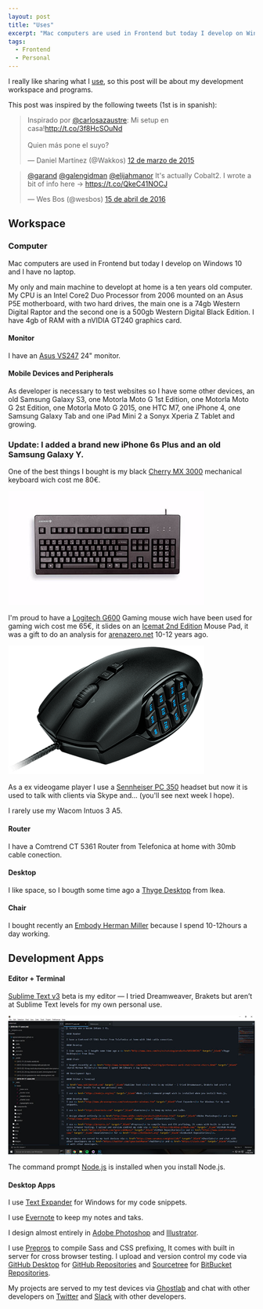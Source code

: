 ```yaml
---
layout: post
title: "Uses"
excerpt: "Mac computers are used in Frontend but today I develop on Windows 10 and I have no laptop. So this time I'll share my Workspace and Development Apps"
tags:
  - Frontend
  - Personal
---
```


I really like sharing what I <a href="/resources">use</a>, so this post will be about my development workspace and programs.

This post was inspired by the following tweets (1st is in spanish):

<blockquote class="" data-lang="es">
	<p lang="es" dir="ltr">Inspirado por <a href="https://twitter.com/carlosazaustre">@carlosazaustre</a>: Mi setup en casa!<a href="http://t.co/3f8HcSOuNd">http://t.co/3f8HcSOuNd</a><br><br>Quien más pone el suyo?</p>&mdash; Daniel Martínez (@Wakkos) <a href="https://twitter.com/Wakkos/status/576096074915553281">12 de marzo de 2015</a>
</blockquote>

<blockquote class="" data-conversation="none" data-lang="es">
	<p lang="en" dir="ltr"><a href="https://twitter.com/garand">@garand</a> <a href="https://twitter.com/galengidman">@galengidman</a> <a href="https://twitter.com/elijahmanor">@elijahmanor</a> It&#39;s actually Cobalt2. I wrote a bit of info here → <a href="https://t.co/QkeC41NOCJ">https://t.co/QkeC41NOCJ</a></p>&mdash; Wes Bos (@wesbos) <a href="https://twitter.com/wesbos/status/720979539313221632">15 de abril de 2016</a>
</blockquote>

## Workspace

### Computer

Mac computers are used in Frontend but today I develop on Windows 10 and I have no laptop.

My only and main machine to developt at home is a ten years old computer. My CPU is an Intel Core2 Duo Processor from 2006 mounted on an Asus P5E motherboard, with two hard drives, the main one is a 74gb Western Digital Raptor and the second one is a 500gb Western Digital Black Edition. I have 4gb of RAM with a nVIDIA GT240 graphics card.

#### Monitor

I have an <a href="https://www.asus.com/es/Monitors/VS247H/" target="_blank">Asus VS247</a> 24" monitor.

#### Mobile Devices and Peripherals

As developer is necessary to test websites so I have some other devices, an old Samsung Galaxy S3, one Motorla Moto G 1st Edition, one Motorla Moto G 2st Edition, one Motorla Moto G 2015, one HTC M7, one iPhone 4, one Samsung Galaxy Tab and one iPad Mini 2 a Sonyx Xperia Z Tablet and growing.

### Update: I added a brand new iPhone 6s Plus and an old Samsung Galaxy Y.

One of the best things I bought is my black <a href="http://cherryamericas.com/product/g80-3000-mx-technology-keyboard/" target="_blank">Cherry MX 3000</a> mechanical keyboard wich cost me 80€.

<img class="" src="/assets/images/post-cherry-mx-3000-keyboard.jpg" alt="Cherry MX 3000 Keyboard">

I'm proud to have a <a href="http://gaming.logitech.com/es-es/product/g600-mmo-gaming-mouse" target="_blank">Logitech G600</a> Gaming mouse wich have been used for gaming wich cost me 65€, it slides on an <a href="http://www.newegg.com/Product/Product.aspx?Item=N82E16817114203" target="_blank">Icemat 2nd Edition</a> Mouse Pad, it was a gift to do an analysis for <a href="http://www.arenazero.net" target="_blank">arenazero.net</a> 10-12 years ago.

<img class="" src="/assets/images/post-logitech-g600-gaming-mouse.png" alt="Logitech G600 Gaming Mouse">

As a ex videogame player I use a <a href="http://en-us.sennheiser.com/professional-gamer-headset-super-noise-cancellation-pc-350" target="_blank">Sennheiser PC 350</a> headset but now it is used to talk with clients via Skype and... (you'll see next week I hope).

I rarely use my Wacom Intuos 3 A5.

#### Router

I have a Comtrend CT 5361 Router from Telefonica at home with 30mb cable conection.

#### Desktop

I like space, so I bougth some time ago a <a href="http://www.ikea.com/es/es/catalog/products/S89110934/" target="_blank">Thyge Desktop</a> from Ikea.

#### Chair

I bought recently an <a href="http://www.hermanmiller.com/products/seating/performance-work-chairs/embody-chairs.html" target="_blank">Embody Herman Miller</a> because I spend 10-12hours a day working.

## Development Apps

#### Editor + Terminal

<a href="http://www.sublimetext.com" target="_blank">Sublime Text v3</a> beta is my editor — I tried Dreamweaver, Brakets but aren’t at Sublime Text levels for my own personal use.

<img src="/assets/images/post-sublimetext.jpg" alt="Sublime Text Editor">

The command prompt <a href="https://nodejs.org/en/" target="_blank">Node.js</a> is installed when you install Node.js.

#### Desktop Apps

I use <a href="http://www.phraseexpress.com/textexpander-windows.htm" target="_blank">Text Expander</a> for Windows for my code snippets.

I use <a href="https://evernote.com" target="_blank">Evernote</a> to keep my notes and taks.

I design almost entirely in <a href="http://www.adobe.com/es/products/photoshop.html" target="_blank">Adobe Photoshop</a> and <a href="http://www.adobe.com/es/products/illustrator.html" target="_blank">Illustrator</a>.

I use <a href="https://prepros.io" target="_blank">Prepros</a> to compile Sass and CSS prefixing, It comes with built in server for cross browser testing. I upload and version control my code via <a href="https://desktop.github.com/" target="_blank">GitHub Desktop</a> for <a href="{{ site.github }}" target="_blank">GitHub Repositories</a> and <a href="https://www.sourcetreeapp.com/" target="_blank">Sourcetree</a> for <a href="https://bitbucket.org" target="_blank">BitBucket Repositories</a>.

My projects are served to my test devices via <a href="https://www.vanamco.com/ghostlab/" target="_blank">Ghostlab</a> and chat with other developers on <a href="{{ site.twitter }}">Twitter</a> and <a href="https://slack.com/" target="_blank">Slack</a> with other developers.

<script async src="//platform.twitter.com/widgets.js" charset="utf-8"></script>
